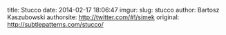 title: Stucco
date: 2014-02-17 18:06:47
imgur: 
slug: stucco
author: Bartosz Kaszubowski
authorsite: http://twitter.com/#!/simek
original: http://subtlepatterns.com/stucco/
